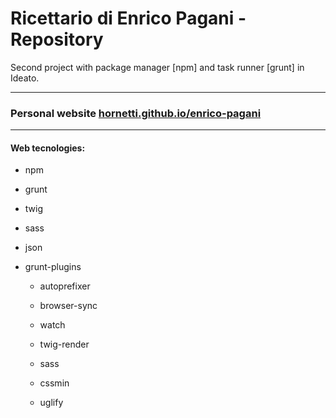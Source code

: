 # Ricettario di Enrico Pagani - Repository

Second project with package manager [npm] and task runner [grunt] in Ideato.

---
### Personal website [hornetti.github.io/enrico-pagani]
---

#### Web tecnologies: 
* npm
* grunt
* twig
* sass
* json

* grunt-plugins
	
	* autoprefixer
	
	* browser-sync
	
	* watch
	
	* twig-render
	
	* sass
	
	* cssmin
	
	* uglify

[hornetti.github.io/enrico-pagani]: https://hornetti.github.io/enrico-pagani/build/